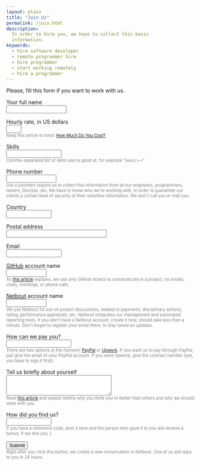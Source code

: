 ```yaml
---
layout: plain
title: "Join Us"
permalink: /join.html
description:
  In order to hire you, we have to collect this basic
  information.
keywords:
  - hire software developer
  - remote programmer hire
  - hire programmer
  - start working remotely
  - hire a programmer
---
```


Please, fill this form if you want to work with us.

<style type="text/css">
  .help {
    font-size: 0.8em;
    color: gray;
  }
</style>
<form name="hire" name="form" ng-submit="submit()">
  <p>
    <label>Your full name</label><br/>
    <input name="name" style="width:12em" tabindex="1"
      maxlength="100" ng-model="name" required/>
  </p>
  <p>
    <label>Hourly rate, in US dollars</label><br/>
    <input name="name" type="number" tabindex="2"
      style="width:3em" maxlength="10" ng-model="rate" required/><br/>
    <span class="help">Keep this article in mind:
    <a href="http://www.yegor256.com/2014/10/29/how-much-do-you-cost.html">How Much Do You Cost?</a></span>
  </p>
  <p>
    <label>Skills</label><br/>
    <input name="skills" tabindex="3"
      style="width:11em" maxlength="150" ng-model="skills" required/><br/>
    <span class="help">Comma-separated list of skills you're good at, for example
    "java,c++"</span>
  </p>
  <p>
    <label>Phone number</label><br/>
    <input name="phone" style="width:10em" tabindex="4"
      maxlength="20" ng-model="phone" required/><br/>
    <span class="help">Our customers require us to collect this information
    from all our engineers, programmers, testers, DevOps, etc. We have
    to know who we're working with, in order to guarantee our clients
    a certain level of security of their sensitive information. We won't
    call you or mail you.</span>
  </p>
  <p>
    <label>Country</label><br/>
    <input name="country" style="width:9em" tabindex="5"
      maxlength="50" ng-model="country" required/>
  </p>
  <p>
    <label>Postal address</label><br/>
    <input name="address" style="width:20em" tabindex="6"
      maxlength="150" ng-model="address" required/>
  </p>
  <p>
    <label>Email</label><br/>
    <input name="email" type="email" tabindex="7"
      style="width:11em" maxlength="100" ng-model="email" required/>
  </p>
  <p>
    <label><a href="https://github.com">GitHub</a> account name</label><br/>
    <input name="github" type="text" tabindex="8"
      style="width:8em" maxlength="50" ng-model="github" required/><br/>
    <span class="help">As <a href="http://www.yegor256.com/2014/10/07/stop-chatting-start-coding.html">this article</a> explains,
    we use only GitHub tickets to communicate in a project, no
    emails, chats, meetings, or phone calls.</span>
  </p>
  <p>
    <label><a href="http://www.netbout.com">Netbout</a> account name</label><br/>
    <input name="netbout" style="width:8em" tabindex="9"
      maxlength="50" ng-model="netbout" required/><br/>
    <span class="help">We use Netbout for out-of-project discussions,
    related to payments, disciplinary actions, rating, performance
    appraisals, etc. Netbout integrates our management and automated
    reporting tools. If you don't have a Netbout account, create it now,
    should take less than a minute. Don't forget to register your email
    there, to stay tuned on updates.</span>
  </p>
  <p>
    <label>How can we pay you?</label><br/>
    <input name="wallet" style="width:13em" tabindex="10"
      maxlength="100" ng-model="wallet" required/><br/>
    <span class="help">There are two options at the moment:
    <a href="http://www.paypal.com">PayPal</a> or <a href="http://www.upwork.com">Upwork</a>.
    If you want us to pay through PayPal, just give the email of
    your PayPal account. If you want Upwork, give the contract number
    (yes, you have to sign it first).</span>
  </p>
  <p>
    <label>Tell us briefly about yourself</label><br/>
    <textarea name="info" style="width:21em;height:4em" tabindex="11"
      ng-model="info" required></textarea><br/>
    <span class="help">Read <a href="http://www.yegor256.com/2014/10/29/how-much-do-you-cost.html">this article</a>
    and explain briefly why you think you're better than
    others and why we should work with you.</span>
  </p>
  <p>
    <label>How did you find us?</label><br/>
    <input name="ref" style="width:9em" tabindex="12"
      maxlength="200" ng-model="ref" required/><br/>
    <span class="help">If you have a reference code, post it
      here and the person who gave it to you will receive a bonus,
      if we hire you :)</span>
  </p>
  <p>
    <button id='submit' tabindex="12">Submit</button><br/>
    <span class="help">Right after you click this button, we create a new
    conversation in Netbout. One of us will reply to you
    in 24 hours.</span>
  </p>
</form>

<script>
var app = angular.module('teamed', []);
app.config(
  [
    '$locationProvider',
    function($locationProvider) {
      $locationProvider.html5Mode(true);
    }
  ]
);
app.controller(
  'Main',
  [
    '$scope', '$location',
    function($scope, $location) {
      $scope.submit = function() {
        var text =
          'I would like to join you\n\n'
          + 'name=' + $scope.name
          + '; bout=here'
          + '; rate=$' + $scope.rate + '/hr'
          + '; skills=' + $scope.skills
          + '; phone=' + $scope.phone
          + '; country=' + $scope.country
          + '; address=' + $scope.address
          + '; email=' + $scope.email
          + '; github=' + $scope.github
          + '; netbout=' + $scope.netbout
          + '; wallet=' + $scope.wallet
          + '; ref=' + $scope.ref
          + '\n\n' + $scope.info;
        var url = 'http://www.netbout.com/start?post='
          + encodeURIComponent(text)
          + '&invite=yegor256&invite=alice&rename='
          + encodeURIComponent($scope.github)
          + '&post=@alice+interview';
        window.location = url;
      }
    }
  ]
);
</script>
